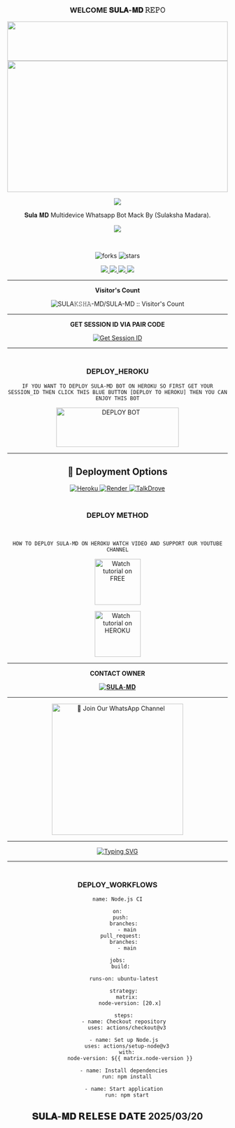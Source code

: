 <div align="center">

### <br>   WELCOME 𝐒𝐔𝐋𝐀-𝐌𝐃 𝚁𝙴𝙿𝙾


 <img src="https://i.imgur.com/dBaSKWF.gif" height="90" width="100%">
 <br>
 
<img src="https://i.ibb.co/dHwhYTC/SulaMd.jpg" height="300" width="100%">

<br>

<a><img src='https://i.imgur.com/LyHic3i.gif'/></a>

𝐒𝐮𝐥𝐚 𝐌𝐃 Multidevice Whatsapp Bot Mack By (Sulaksha Madara).

<a><img src='https://i.imgur.com/LyHic3i.gif'/></a>

<br>

![forks](https://img.shields.io/github/forks/SULA-MD-NEW/SULA-MD?label=Forks&style=social)            ![stars](https://img.shields.io/github/stars/SULA-MD-NEW/SULA-MD?style=social)

<p align="center">
  <a href="https://github.com/SULA-MD-NEW/SULA-MD">
    <img src="https://img.shields.io/github/repo-size/SULA-MD-NEW/SULA-MD?color=purple&label=Repo%20Size&style=plastic">

  </a>
  <a href="https://github.com/SULA-MD-NEW/SULA-MD">
    <img src="https://img.shields.io/github/license/SULA-MD-NEW/SULA-MD?color=purple&label=License&style=plastic">

  </a>
  <a href="https://github.com/SULA-MD-NEW/SULA-MD">
    <img src="https://img.shields.io/github/languages/top/SULA-MD-NEW/SULA-MD?color=purple&label=Javascript&style=plastic">

  </a>
  <a href="https://github.com/SULA-MD-NEW/SULA-MD">
    <img src="https://img.shields.io/static/v1?label=Author&message=Sulaksha%20Madara&color=purple&style=plastic">

  </a>
  </p>
 <hr>
 
 <b>Visitor's Count</b>

 <p align="center"><img src="https://profile-counter.glitch.me/{SULA𝙺𝚂𝙷𝙰-MD}/count.svg" alt="SULA𝙺𝚂𝙷𝙰-MD/SULA-MD :: Visitor's Count" old_src="https://profile-counter.glitch.me/{SULA𝙺𝚂𝙷𝙰-MD}/count.svg" /></p>

<hr>

<b>GET SESSION ID VIA PAIR CODE </b>

<a href='https://sula-web-730bc65bc114.herokuapp.com/' target="_blank"><img alt='Get Session ID' src='https://img.shields.io/badge/Click here to get your session id-blue?style=for-the-badge&logo=opencv&logoColor=white'/></a>

<hr>

### <br>   DEPLOY_HEROKU 

`IF YOU WANT TO DEPLOY SULA-MD BOT ON HEROKU SO FIRST GET YOUR SESSION_ID THEN CLICK THIS BLUE BUTTON [DEPLOY TO HEROKU] THEN YOU CAN ENJOY THIS BOT`

 
<a href="https://dashboard.heroku.com/new-app?template=https://github.com/SULA-MD-NEW/SULA-MD" target="blank"><img align="center" src="https://i.imgur.com/6rs61MY.png" alt="DEPLOY BOT" height="90" width="280" /></a>

<hr>

<h2 align="center">🚀 Deployment Options</h2>
      </td>
      <td align="center">
        <a href="https://dashboard.heroku.com/new-app?template=https://github.com/SULA-MD-NEW/SULA-MD" target="_blank">
          <img src="https://img.shields.io/badge/Deploy%20to-Heroku-7A3E9D?style=for-the-badge&logo=heroku&logoColor=white" alt="Heroku"/>
        </a>
      </td>
      <td align="center">
        <a href="https://dashboard.render.com/web/new" target="_blank">
          <img src="https://img.shields.io/badge/Deploy%20to-Render-00C7A9?style=for-the-badge&logo=render&logoColor=white" alt="Render"/>
        </a>
      </td>
    </tr>
      <td align="center">
        <a href="https://talkdrove.com" target="_blank">
          <img src="https://img.shields.io/badge/Deploy%20via-TalkDrove-6B47FF?style=for-the-badge&logo=github&logoColor=white" alt="TalkDrove"/>
        </a>
      </td>
    </tr>
  </table>

### <br>  DEPLOY METHOD 

<br>

` HOW TO DEPLOY SULA-MD ON HEROKU WATCH VIDEO AND SUPPORT OUR YOUTUBE CHANNEL `

<p align="center">
   <a href="https://youtu.be/NJjxbslkKvQ"><img src="https://i.ibb.co/71mYRh4/116-1161192-podcast-subscribe-listen-button-youtube-sign-hd-png.png" alt="Watch tutorial on FREE" border="0"  width="105">
    </a>
</p>

<p align="center">
   <a href="https://youtu.be/abbQi4OuWWs"><img src="https://i.ibb.co/71mYRh4/116-1161192-podcast-subscribe-listen-button-youtube-sign-hd-png.png" alt="Watch tutorial on HEROKU" border="0"  width="105">
    </a>
</p>

<hr>

<b>CONTACT OWNER</b>

[![𝐒𝐔𝐋𝐀-𝐌𝐃](https://telegra.ph/file/99460844d012cad1b7ee4.jpg)](https://wa.me/+94760663483)

<hr>

<a href="https://whatsapp.com/channel/0029VakXjl80rGiFkl4nR62Z"><img src="https://img.shields.io/badge/%E2%9D%A4%EF%B8%8F%E2%80%8D%20Join%20Our%20WhatsApp%20Channel%F0%9F%91%A8%E2%80%8D%F0%9F%92%BB-green" alt="📎 Join Our WhatsApp Channel" width="300"></a>

<hr>

 </p>
    <p align="center">
<a href="https://git.io/typing-svg"><img src="https://readme-typing-svg.demolab.com?font=EB+Garamond&weight=800&size=28&duration=4000&pause=1000&random=false&width=435&lines=𝐖𝐄𝐋𝐂𝐎𝐌𝐄+𝐓𝐎+𝐒𝐔𝐋𝐀-𝐌𝐃+𝐁𝐎𝐓" alt="Typing SVG" /></a>

<hr>

### <br>   DEPLOY_WORKFLOWS 
```
name: Node.js CI

on:
  push:
    branches:
      - main
  pull_request:
    branches:
      - main

jobs:
  build:

    runs-on: ubuntu-latest

    strategy:
      matrix:
        node-version: [20.x]

    steps:
    - name: Checkout repository
      uses: actions/checkout@v3

    - name: Set up Node.js
      uses: actions/setup-node@v3
      with:
        node-version: ${{ matrix.node-version }}

    - name: Install dependencies
      run: npm install

    - name: Start application
      run: npm start
```

## 𝐒𝐔𝐋𝐀-𝐌𝐃 𝗥𝗘𝗟𝗘𝗦𝗘 𝗗𝗔𝗧𝗘 2025/03/20
